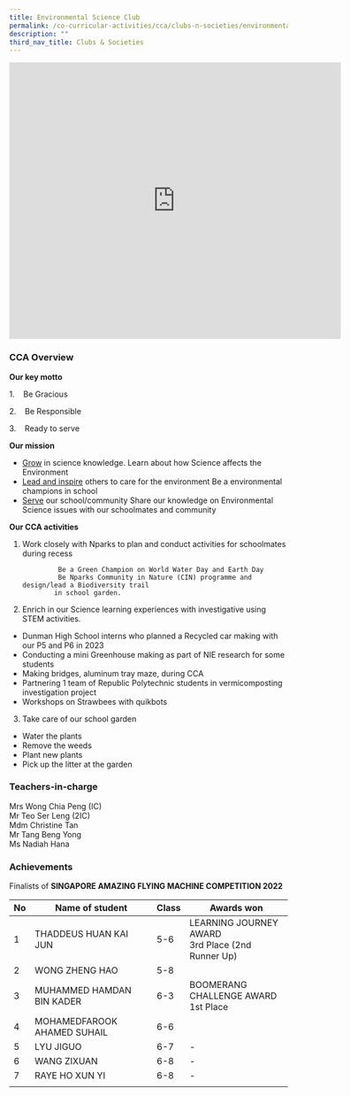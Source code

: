 ```yaml
---
title: Environmental Science Club
permalink: /co-curricular-activities/cca/clubs-n-societies/environmental-science-club/
description: ""
third_nav_title: Clubs & Societies
---
```

<iframe allowfullscreen="true" height="500" width="600" frameborder="0" src="https://docs.google.com/presentation/d/e/2PACX-1vRjgNOELF-xvdblBuiVJdOvncVoIIo9Jak6wGNPRi4bY2qwdJZa4_LUhcLLvG4MHhMSVxvuIkYoxGgZ/embed?start=false&amp;loop=true&amp;delayms=10000"></iframe>

### CCA Overview

**Our key motto**

1.    Be Gracious

2.    Be Responsible

3.    Ready to serve


**Our mission**

* <u>Grow</u> in science knowledge.
Learn about how Science affects the Environment
* <u>Lead and inspire</u> others to care for the environment
Be a environmental champions in school
* <u>Serve</u> our school/community
Share our knowledge on Environmental Science issues with our schoolmates and community

**Our CCA activities**

1)	Work closely with Nparks to plan and conduct activities for schoolmates during recess
           
				 Be a Green Champion on World Water Day and Earth Day 
				 Be Nparks Community in Nature (CIN) programme and design/lead a Biodiversity trail   
				in school garden. 

2)	Enrich in our Science learning experiences with investigative using STEM activities.
-	Dunman High School interns who planned a Recycled car making with our P5 and P6 in 2023
-	Conducting a mini Greenhouse making as part of NIE research for some students
-	Making bridges, aluminum tray maze,  during CCA 
-	Partnering 1 team of Republic Polytechnic students in vermicomposting investigation project 
-	Workshops on Strawbees with quikbots 

3)	Take care of our school garden
-	Water the plants
-	Remove the weeds
-	Plant new plants
-	Pick up the litter at the garden



### Teachers-in-charge

Mrs Wong Chia Peng (IC) <br>
Mr Teo Ser Leng (2IC) <br>
Mdm Christine Tan <br>
Mr Tang Beng Yong <br>
Ms Nadiah Hana

### Achievements

Finalists of&nbsp;**SINGAPORE AMAZING FLYING MACHINE COMPETITION 2022**

| No | Name of student | Class | Awards won |
|---|---|---|---|
| 1 | THADDEUS HUAN KAI JUN | 5-6 | LEARNING JOURNEY AWARD<br>3rd Place (2nd Runner Up)  |
| 2 | WONG ZHENG HAO | 5-8 |  |
| 3 | MUHAMMED HAMDAN BIN KADER | 6-3 | BOOMERANG CHALLENGE AWARD<br>1st Place |
| 4 | MOHAMEDFAROOK AHAMED SUHAIL | 6-6 |  |
| 5 | LYU JIGUO | 6-7 | - |
| 6 | WANG ZIXUAN | 6-8 | - |
| 7 | RAYE HO XUN YI | 6-8 | - |
| | | |